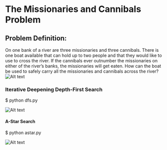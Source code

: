 # **The Missionaries and Cannibals Problem**
## Problem Definition:

On one bank of a river are three missionaries and three cannibals. There is one boat available that can hold up to two people and that they would like to use to cross the river. If the cannibals ever outnumber the missionaries on either of the river’s banks, the missionaries will get eaten.
How can the boat be used to safely carry all the missionaries and cannibals across the river?
![Alt text](https://i.ibb.co/y8kcvXV/Screen-Shot-2019-01-27-at-5-28-08-PM.jpg)

###  Iterative Deepening Depth-First Search
$ python dfs.py

![Alt text](https://i.ibb.co/JqH1RFK/Screen-Shot-2019-01-27-at-5-25-32-PM.jpg)

#### A-Star Search
$ python astar.py

![Alt text](https://i.ibb.co/JqH1RFK/Screen-Shot-2019-01-27-at-5-25-32-PM.jpg)

